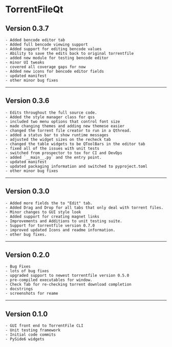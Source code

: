 # TorrentFileQt

## Version 0.3.7

    - Added bencode editor tab
    - Added full bencode viewing support
    - Added support for editing bencode values 
    - Ability to save the edits back to original torrentfile
    - added new module for testing bencode editor
    - minor UI tweaks 
    - covered all coverage gaps for now
    - Added new icons for bencode editor fields
    - updated manifest
    - other minor bug fixes

* * *

## Version 0.3.6

    - Edits throughout the full source code.
    - Added the style manager class for qss
    - included two menu options that control font size
    - made changing themes and adding new themese easier
    - changed the torrent file creator to run in a Qthread.
    - added a status bar to show runtime messages
    - adjusted the widget sizes on the recheck tab
    - changed the table widgets to be QToolBars in the editor tab
    - fixed all of the issues with unit tests
    - switched from prospector to tox for CI and DevOps
    - added `__main__.py` and the entry point.
    - updated manifest
    - updated packaging information and switched to pyproject.toml
    - other minor bug fixes

* * *

## Version 0.3.0

    - Added more fields the to "Edit" tab.
    - Added Drag and Drop for all tabs that only deal with torrent files.
    - Minor changes to GUI style look
    - Added support for creating magnet links
    - Improvements and Additions to unit testing suite.
    - Support for torrentfile version 0.7.0
    - improved updated Icons and readme information.
    - other bug fixes.

* * *

## Version 0.2.0

    - Bug Fixes
    - lots of bug fixes
    - upgraded support to newest torrentfile version 0.5.0
    - pre-compiled executables for window.
    - Check Tab for re-checking torrent download completion
    - docstrings
    - screenshots for reame

* * *

## Version 0.1.0

    - GUI front end to TorrentFile CLI
    - Unit testing framework
    - Initial code commits
    - PySide6 widgets
